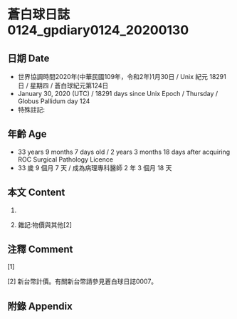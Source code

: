 # 蒼白球日誌0124_gpdiary0124_20200130 #

## 日期 Date ##

* 世界協調時間2020年(中華民國109年，令和2年)1月30日 / Unix 紀元 18291 日 / 星期四 / 蒼白球紀元第124日
* January 30, 2020 (UTC) / 18291 days since Unix Epoch / Thursday / Globus Pallidum day 124
* 特殊註記:

## 年齡 Age ##

* 33 years 9 months 7 days old / 2 years 3 months 18 days after acquiring ROC Surgical Pathology Licence
* 33 歲 9 個月 7 天 / 成為病理專科醫師 2 年 3 個月 18 天

## 本文 Content ##

1. 

    
2. 雜記:物價與其他[2]

    

## 注釋 Comment ##

[1] 


[2] 新台幣計價。有關新台幣請參見蒼白球日誌0007。



## 附錄 Appendix ##

